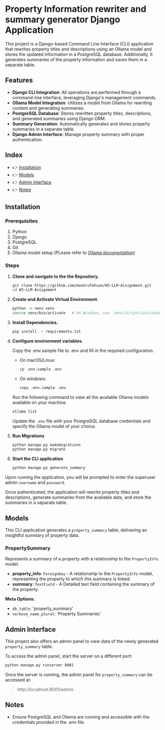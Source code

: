 
# Property Information rewriter and summary generator Django Application #

This project is a Django-based Command Line Interface (CLI) application that rewrites property titles and descriptions using an Ollama model and stores the updated information in a PostgreSQL database. Additionally, it generates summaries of the property information and saves them in a separate table.


## Features ##
- **Django CLI Integration**: All operations are performed through a command-line interface, leveraging Django's management commands.
- **Ollama Model Integration**: Utilizes a model from Ollama for rewriting content and generating summaries.
- **PostgreSQL Database**: Stores rewritten property titles, descriptions, and generated summaries using Django ORM.
- **Summary Generation**: Automatically generates and stores property summaries in a separate table.
- **Django Admin Interface:** Manage property summary with proper authentication.

## Index ##
- 👉 [Installation](#Installation "Go to: Installation")
- 👉 [Models](#Models "Go to: Models")
- 👉 [Admin Interface](#Admin-Interface "Go to: Admin Interface")
- 👉 [Notes](#Notes "Go to: Using the CLI application")


## Installation ##

### Prerequisites ###
1. Python
2. Django
3. PostgreSQL
4. Git
5. Ollama model setup (PLease refer to [Ollama documentation](https://github.com/ollama/ollama/tree/main))


### Steps ###

1. **Clone and navigate to the the Repository.**
    ```bash
    git clone https://github.com/mashrufehsan/W3-LLM-Assignment.git
    cd W3-LLM-Assignment
    ```
2. **Create and Activate Virtual Environment.**
    ```bash
    python -m venv venv
    source venv/bin/activate   # On Windows, use `venv\Scripts\activate`
    ```
3. **Install Dependencies.**
    ```bash
    pip install -r requirements.txt
    ```
4. **Configure environment variables.**

    Copy the .env.sample file to .env and fill in the required configuration.
    - On macOS/Linux:
        ```bash
        cp .env.sample .env
        ```
    - On windows:
        ```bash
        copy .env.sample .env
        ```
    Run the following command to view all the available Ollama models available on your machine.
    ```bash
    ollama list
    ```
    Update the `.env` file with your PostgreSQL database credentials and specify the Ollama model of your choice.

5. **Run Migrations**
    ```bash
    python manage.py makemigrations
    python manage.py migrate
    ```
6. **Start the CLI application**
    ```bash
    python manage.py generate_summary
    ```
Upon running the application, you will be prompted to enter the superuser admin `username` and `password`.

Once authenticated, the application will rewrite property titles and descriptions, generate summaries from the available data, and store the summaries in a separate table.

## Models ##
This CLI application generates a `property_summary` table, delivering an insightful summary of property data.

### PropertySummary ###
Represents a summary of a property with a relationship to the `PropertyInfo` model.

- **property_info**: `ForeignKey` - A relationship to the `PropertyInfo` model, representing the property to which this summary is linked.
- **summary**: `TextField` - A Detailed text field containing the summary of the property.

**Meta Options:**
- `db_table`: 'property_summary'
- `verbose_name_plural`: 'Property Summaries'


## Admin Interface ##
This project also offers an admin panel to view data of the newly generated `property_summary` table.

To access the admin panel, start the server on a different port:
```bash
python manage.py runserver 8001
```
Once the server is running, the admin panel for `property_summary` can be accessed at:
> http://localhost:8001/admin


## Notes ##
- Ensure PostgreSQL and Ollama are running and accessible with the credentials provided in the .env file.

